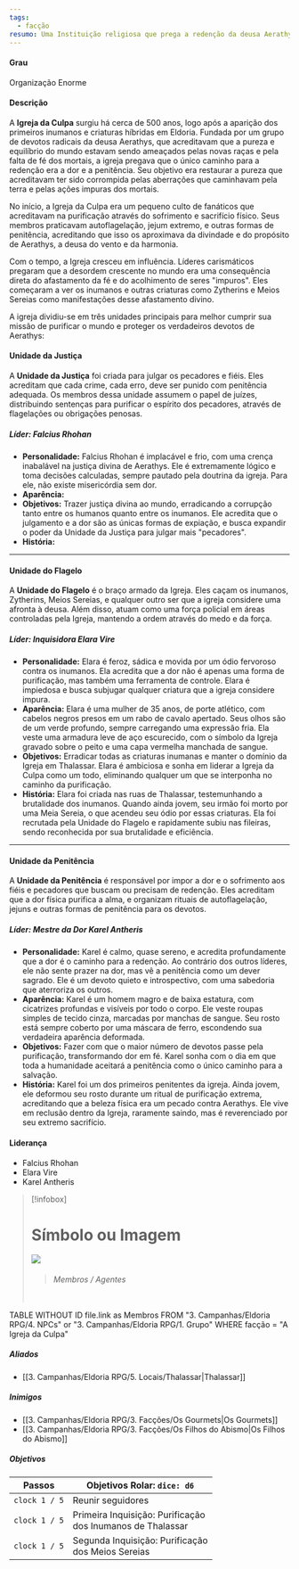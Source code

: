 ```yaml
---
tags:
  - facção
resumo: Uma Instituição religiosa que prega a redenção da deusa Aerathys através da dor e penitência
---
```



#### Grau  
Organização Enorme
 
#### Descrição
A **Igreja da Culpa** surgiu há cerca de 500 anos, logo após a aparição dos primeiros inumanos e criaturas híbridas em Eldoria. Fundada por um grupo de devotos radicais da deusa Aerathys, que acreditavam que a pureza e equilíbrio do mundo estavam sendo ameaçados pelas novas raças e pela falta de fé dos mortais, a igreja pregava que o único caminho para a redenção era a dor e a penitência. Seu objetivo era restaurar a pureza que acreditavam ter sido corrompida pelas aberrações que caminhavam pela terra e pelas ações impuras dos mortais.

No início, a Igreja da Culpa era um pequeno culto de fanáticos que acreditavam na purificação através do sofrimento e sacrifício físico. Seus membros praticavam autoflagelação, jejum extremo, e outras formas de penitência, acreditando que isso os aproximava da divindade e do propósito de Aerathys, a deusa do vento e da harmonia.

Com o tempo, a Igreja cresceu em influência. Líderes carismáticos pregaram que a desordem crescente no mundo era uma consequência direta do afastamento da fé e do acolhimento de seres "impuros". Eles começaram a ver os inumanos e outras criaturas como Zytherins e Meios Sereias como manifestações desse afastamento divino.

A igreja dividiu-se em três unidades principais para melhor cumprir sua missão de purificar o mundo e proteger os verdadeiros devotos de Aerathys:

#### **Unidade da Justiça**

A **Unidade da Justiça** foi criada para julgar os pecadores e fiéis. Eles acreditam que cada crime, cada erro, deve ser punido com penitência adequada. Os membros dessa unidade assumem o papel de juízes, distribuindo sentenças para purificar o espírito dos pecadores, através de flagelações ou obrigações penosas.

##### **Líder: Falcius Rhohan**

- **Personalidade:** Falcius Rhohan é implacável e frio, com uma crença inabalável na justiça divina de Aerathys. Ele é extremamente lógico e toma decisões calculadas, sempre pautado pela doutrina da igreja. Para ele, não existe misericórdia sem dor.
- **Aparência:** 
- **Objetivos:** Trazer justiça divina ao mundo, erradicando a corrupção tanto entre os humanos quanto entre os inumanos. Ele acredita que o julgamento e a dor são as únicas formas de expiação, e busca expandir o poder da Unidade da Justiça para julgar mais "pecadores".
- **História:** 

---

#### **Unidade do Flagelo**

A **Unidade do Flagelo** é o braço armado da Igreja. Eles caçam os inumanos, Zytherins, Meios Sereias, e qualquer outro ser que a igreja considere uma afronta à deusa. Além disso, atuam como uma força policial em áreas controladas pela Igreja, mantendo a ordem através do medo e da força.

##### **Líder: Inquisidora Elara Vire**

- **Personalidade:** Elara é feroz, sádica e movida por um ódio fervoroso contra os inumanos. Ela acredita que a dor não é apenas uma forma de purificação, mas também uma ferramenta de controle. Elara é impiedosa e busca subjugar qualquer criatura que a igreja considere impura.
- **Aparência:** Elara é uma mulher de 35 anos, de porte atlético, com cabelos negros presos em um rabo de cavalo apertado. Seus olhos são de um verde profundo, sempre carregando uma expressão fria. Ela veste uma armadura leve de aço escurecido, com o símbolo da Igreja gravado sobre o peito e uma capa vermelha manchada de sangue.
- **Objetivos:** Erradicar todas as criaturas inumanas e manter o domínio da Igreja em Thalassar. Elara é ambiciosa e sonha em liderar a Igreja da Culpa como um todo, eliminando qualquer um que se interponha no caminho da purificação.
- **História:** Elara foi criada nas ruas de Thalassar, testemunhando a brutalidade dos inumanos. Quando ainda jovem, seu irmão foi morto por uma Meia Sereia, o que acendeu seu ódio por essas criaturas. Ela foi recrutada pela Unidade do Flagelo e rapidamente subiu nas fileiras, sendo reconhecida por sua brutalidade e eficiência.

---

#### **Unidade da Penitência**

A **Unidade da Penitência** é responsável por impor a dor e o sofrimento aos fiéis e pecadores que buscam ou precisam de redenção. Eles acreditam que a dor física purifica a alma, e organizam rituais de autoflagelação, jejuns e outras formas de penitência para os devotos.

##### **Líder: Mestre da Dor Karel Antheris**

- **Personalidade:** Karel é calmo, quase sereno, e acredita profundamente que a dor é o caminho para a redenção. Ao contrário dos outros líderes, ele não sente prazer na dor, mas vê a penitência como um dever sagrado. Ele é um devoto quieto e introspectivo, com uma sabedoria que aterroriza os outros.
- **Aparência:** Karel é um homem magro e de baixa estatura, com cicatrizes profundas e visíveis por todo o corpo. Ele veste roupas simples de tecido cinza, marcadas por manchas de sangue. Seu rosto está sempre coberto por uma máscara de ferro, escondendo sua verdadeira aparência deformada.
- **Objetivos:** Fazer com que o maior número de devotos passe pela purificação, transformando dor em fé. Karel sonha com o dia em que toda a humanidade aceitará a penitência como o único caminho para a salvação.
- **História:** Karel foi um dos primeiros penitentes da igreja. Ainda jovem, ele deformou seu rosto durante um ritual de purificação extrema, acreditando que a beleza física era um pecado contra Aerathys. Ele vive em reclusão dentro da Igreja, raramente saindo, mas é reverenciado por seu extremo sacrifício.



#### Liderança  
- Falcius Rhohan
- Elara Vire
- Karel Antheris

> [!infobox]
> # Símbolo ou Imagem
> ![](https://i.imgur.com/sr77EJ9.jpeg)
> > ###### Membros / Agentes
> ```dataview
TABLE WITHOUT ID
file.link as Membros
FROM  "3. Campanhas/Eldoria RPG/4. NPCs" or "3. Campanhas/Eldoria RPG/1. Grupo" 
WHERE facção = "A Igreja da Culpa"




##### Aliados
- [[3. Campanhas/Eldoria RPG/5. Locais/Thalassar|Thalassar]]

##### Inimigos 
- [[3. Campanhas/Eldoria RPG/3. Facções/Os Gourmets|Os Gourmets]]
- [[3. Campanhas/Eldoria RPG/3. Facções/Os Filhos do Abismo|Os Filhos do Abismo]]
  
##### Objetivos
| Passos        | Objetivos            Rolar: `dice: d6`                        |
| ------------- | ------------------------------------------------------------- |
| `clock 1 / 5` | Reunir seguidores                                             |
| `clock 1 / 5` | Primeira Inquisição: Purificação<br>dos Inumanos de Thalassar |
| `clock 1 / 5` | Segunda Inquisição: Purificação<br>dos Meios Sereias          |


